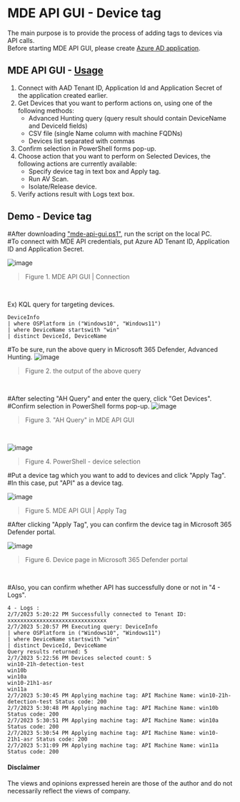 # MDE API GUI - Device tag
The main purpose is to provide the process of adding tags to devices via API calls.<br>
Before starting MDE API GUI, please create [Azure AD application](https://learn.microsoft.com/en-us/microsoft-365/security/defender-endpoint/apis-intro?view=o365-worldwide).

## MDE API GUI - [Usage](https://github.com/microsoft/mde-api-gui#usage)
1. Connect with AAD Tenant ID, Application Id and Application Secret of the application created earlier.
2. Get Devices that you want to perform actions on, using one of the following methods:
      - Advanced Hunting query (query result should contain DeviceName and DeviceId fields)
      - CSV file (single Name column with machine FQDNs)
      - Devices list separated with commas
3. Confirm selection in PowerShell forms pop-up.
4. Choose action that you want to perform on Selected Devices, the following actions are currently available:
      - Specify device tag in text box and Apply tag.
      - Run AV Scan.
      - Isolate/Release device.
5. Verify actions result with Logs text box.

## Demo - Device tag
#After downloading ["mde-api-gui.ps1"](https://github.com/microsoft/mde-api-gui/blob/main/mde-api-gui.ps1), run the script on the local PC. <br>
#To connect with MDE API credentials, put Azure AD Tenant ID, Application ID and Application Secret.  

![image](https://user-images.githubusercontent.com/120234772/217184215-eb1fdfc9-87a4-4b63-8dc9-25f148779691.png)
> Figure 1. MDE API GUI | Connection
<br>

Ex) KQL query for targeting devices.
```
DeviceInfo 
| where OSPlatform in ("Windows10", "Windows11")
| where DeviceName startswith "win"
| distinct DeviceId, DeviceName
```
#To be sure, run the above query in Microsoft 365 Defender, Advanced Hunting.
![image](https://user-images.githubusercontent.com/120234772/217186076-0b8aae08-3342-499f-a8bb-9ce063a7b71a.png)
> Figure 2. the output of the above query
<br>

#After selecting "AH Query" and enter the query, click "Get Devices".<br>
#Confirm selection in PowerShell forms pop-up.
![image](https://user-images.githubusercontent.com/120234772/217187021-aada3fb6-ce23-4050-b00c-18313c7f7f4d.png)
> Figure 3. "AH Query" in MDE API GUI
<br>

![image](https://user-images.githubusercontent.com/120234772/217191791-0085b75b-fc3b-47bf-8612-714249241c2f.png)
> Figure 4. PowerShell - device selection

#Put a device tag which you want to add to devices and click "Apply Tag".<br>
#In this case, put "API" as a device tag.

![image](https://user-images.githubusercontent.com/120234772/217773436-9c9f3273-22df-4bb8-9181-7bf57eb6f3a4.png)
> Figure 5. MDE API GUI | Apply Tag

#After clicking "Apply Tag", you can confirm the device tag in Microsoft 365 Defender portal.<br>

![image](https://user-images.githubusercontent.com/120234772/217193632-f89c37c1-1303-40c6-bbe9-d238feb26a4d.png)
> Figure 6. Device page in Microsoft 365 Defender portal
<br>

#Also, you can confirm whether API has successfully done or not in "4 - Logs".
```
4 - Logs :
2/7/2023 5:20:22 PM Successfully connected to Tenant ID: xxxxxxxxxxxxxxxxxxxxxxxxxxxxxxx
2/7/2023 5:20:57 PM Executing query: DeviceInfo 
| where OSPlatform in ("Windows10", "Windows11")
| where DeviceName startswith "win"
| distinct DeviceId, DeviceName
Query results returned: 5
2/7/2023 5:22:56 PM Devices selected count: 5
win10-21h-detection-test
win10b
win10a
win10-21h1-asr
win11a
2/7/2023 5:30:45 PM Applying machine tag: API Machine Name: win10-21h-detection-test Status code: 200
2/7/2023 5:30:48 PM Applying machine tag: API Machine Name: win10b Status code: 200
2/7/2023 5:30:51 PM Applying machine tag: API Machine Name: win10a Status code: 200
2/7/2023 5:30:54 PM Applying machine tag: API Machine Name: win10-21h1-asr Status code: 200
2/7/2023 5:31:09 PM Applying machine tag: API Machine Name: win11a Status code: 200
```

#### Disclaimer 
The views and opinions expressed herein are those of the author and do not necessarily reflect the views of company.
